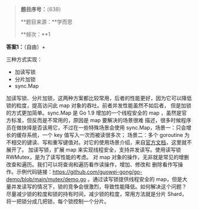 > **题目序号：**（638）
>
> **题目来源：**学而思
>
> **频次：**1

**答案1：**（自由）+

三种方式实现：

- 加读写锁
- 分片加锁
- sync.Map

加读写锁、分片加锁，这两种方案都比较常用，后者的性能更好，因为它可以降低锁的粒度，提高访问此 map 对象的吞吐。前者并发性能虽然不如后者，
但是加锁的方式更加简单。sync.Map 是 Go 1.9 增加的一个线程安全的 map ，虽然是官方标准，但反而是不常用的，原因是 map 要解决的场景很难
描述，很多时候程序员在做抉择是否该用它，不过在一些特殊场景会使用 sync.Map，场景一：只会增长的缓存系统，一个 key 值写入一次而被读很多次；
场景二：多个 goroutine 为不相交的键读、写和重写键值对。对它的使用场景介绍，来自[官方文档](https://golang.org/pkg/sync/#Map)，这里就不展开了。
加读写锁，扩展 map 来实现线程安全，支持并发读写。使用读写锁 RWMutex，是为了读写性能的考虑。
对 map 对象的操作，无非就是常见的增删改查和遍历。我们可以将查询和遍历看作读操作，增加、修改和
删除看作写操作。示例代码链接：https://github.com/guowei-gong/go-demo/blob/main/mutex/demo.go
。通过读写锁提供线程安全的 map，但是大量并发读写的情况下，锁的竞争会很激烈，导致性能降低。如何解决这个问题？
尽量减少锁的粒度和锁的持有时间，减少锁的粒度，常用方法就是分片 Shard，将一把锁分成几把锁，每个锁控制一个分片。